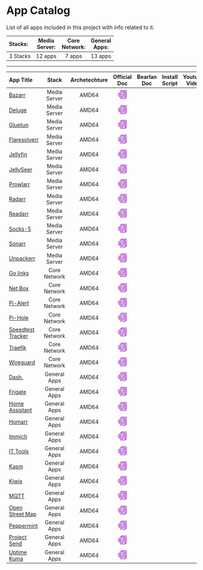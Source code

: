 # App Catalog

List of all apps included in this project with info related to it.

|**Stacks:**          |**Media<br>Server:**|**Core<br>Network:**|**General<br>Apps:**|
|:-------------------|:--------:|:--------:|:--------:|
| 3 Stacks | 12 apps | 7 apps | 13 apps |

---

|App Title|Stack|Archetechture|Official<br>Doc|Bearlan<br>Doc|Install Script|Youtube Video|
|:--------|:---:|:---:|:-------------:|:-------------:|:------------:|:-----------:|
|[Bazarr](https://www.bazarr.media/)|Media Server|AMD64| [![](../build/images/docs_icon.png)](https://docs.linuxserver.io/images/docker-bazarr/) |  |  |  |
|[Deluge](https://dev.deluge-torrent.org/)|Media Server|AMD64| [![](../build/images/docs_icon.png)](https://docs.linuxserver.io/images/docker-deluge/) |  |  |  |
|[Gluetun](https://github.com/qdm12/gluetun)|Media Server|AMD64| [![](../build/images/docs_icon.png)](https://github.com/qdm12/gluetun/blob/master/README.md) |  |  |  |
|[Flaresolverr](https://github.com/FlareSolverr/FlareSolverr)|Media Server|AMD64| [![](../build/images/docs_icon.png)](https://github.com/FlareSolverr/FlareSolverr) |  |  |  |
|[Jellyfin](https://jellyfin.org/)|Media Server|AMD64| [![](../build/images/docs_icon.png)](https://docs.linuxserver.io/images/docker-jellyfin/) |  |  |  |
|[JellySeer](https://github.com/Fallenbagel/jellyseerr)|Media Server|AMD64| [![](../build/images/docs_icon.png)](https://github.com/Fallenbagel/jellyseerr/blob/develop/README.md) |  |  |  |
|[Prowlarr](https://prowlarr.com/)|Media Server|AMD64| [![](../build/images/docs_icon.png)](https://docs.linuxserver.io/images/docker-prowlarr/) |  |  |  |
|[Radarr](https://radarr.video/)|Media Server|AMD64| [![](../build/images/docs_icon.png)](https://docs.linuxserver.io/images/docker-radarr/) |  |  |  |
|[Readarr](https://readarr.com/)|Media Server|AMD64| [![](../build/images/docs_icon.png)](https://docs.linuxserver.io/images/docker-readarr/) |  |  |  |
|[Socks-5](https://github.com/serjs/socks5-server)|Media Server|AMD64| [![](../build/images/docs_icon.png)](https://github.com/serjs/socks5-server/blob/master/README.md) |  |  |  |
|[Sonarr](https://sonarr.tv/)|Media Server|AMD64| [![](../build/images/docs_icon.png)](https://docs.linuxserver.io/images/docker-sonarr/) |  |  |  |
|[Unpackerr](https://github.com/Unpackerr/unpackerr/blob/main/README.md)|Media Server|AMD64| [![](../build/images/docs_icon.png)](https://unpackerr.zip/docs/install/compose) |  |  |  |
|[Go links](https://github.com/airsonic-advanced/airsonic-advanced)|Core Network|AMD64| [![](../build/images/docs_icon.png)](https://github.com/linuxserver/docker-airsonic-advanced) |  |  |  |
|[Net Box](https://github.com/airsonic-advanced/airsonic-advanced)|Core Network|AMD64| [![](../build/images/docs_icon.png)](https://github.com/linuxserver/docker-airsonic-advanced) |  |  |  |
|[Pi-Alert](https://github.com/airsonic-advanced/airsonic-advanced)|Core Network|AMD64| [![](../build/images/docs_icon.png)](https://github.com/linuxserver/docker-airsonic-advanced) |  |  |  |
|[Pi-Hole](https://github.com/airsonic-advanced/airsonic-advanced)|Core Network|AMD64| [![](../build/images/docs_icon.png)](https://github.com/linuxserver/docker-airsonic-advanced) |  |  |  |
|[Speedtest Tracker](https://github.com/airsonic-advanced/airsonic-advanced)|Core Network|AMD64| [![](../build/images/docs_icon.png)](https://github.com/linuxserver/docker-airsonic-advanced) |  |  |  |
|[Traefik](https://github.com/airsonic-advanced/airsonic-advanced)|Core Network|AMD64| [![](../build/images/docs_icon.png)](https://github.com/linuxserver/docker-airsonic-advanced) |  |  |  |
|[Wireguard](https://github.com/airsonic-advanced/airsonic-advanced)|Core Network|AMD64| [![](../build/images/docs_icon.png)](https://github.com/linuxserver/docker-airsonic-advanced) |  |  |  |
|[Dash.](https://adguard.com/en/adguard-home/overview.html)| General Apps | AMD64 | [![](../build/images/docs_icon.png)](https://github.com/linuxserver/docker-adguardhome-sync#usage) |  |  |  |
|[Frigate](https://adguard.com/en/adguard-home/overview.html)| General Apps | AMD64 | [![](../build/images/docs_icon.png)](https://github.com/linuxserver/docker-adguardhome-sync#usage) |  |  |  |
|[Home Assistant](https://adguard.com/en/adguard-home/overview.html)| General Apps | AMD64 | [![](../build/images/docs_icon.png)](https://github.com/linuxserver/docker-adguardhome-sync#usage) |  |  |  |
|[Homarr](https://adguard.com/en/adguard-home/overview.html)| General Apps | AMD64 | [![](../build/images/docs_icon.png)](https://github.com/linuxserver/docker-adguardhome-sync#usage) |  |  |  |
|[Immich](https://adguard.com/en/adguard-home/overview.html)| General Apps | AMD64 | [![](../build/images/docs_icon.png)](https://github.com/linuxserver/docker-adguardhome-sync#usage) |  |  |  |
|[IT Tools](https://adguard.com/en/adguard-home/overview.html)| General Apps | AMD64 | [![](../build/images/docs_icon.png)](https://github.com/linuxserver/docker-adguardhome-sync#usage) |  |  |  |
|[Kasm](https://adguard.com/en/adguard-home/overview.html)| General Apps | AMD64 | [![](../build/images/docs_icon.png)](https://github.com/linuxserver/docker-adguardhome-sync#usage) |  |  |  |
|[Kiwix](https://adguard.com/en/adguard-home/overview.html)| General Apps | AMD64 | [![](../build/images/docs_icon.png)](https://github.com/linuxserver/docker-adguardhome-sync#usage) |  |  |  |
|[MQTT](https://adguard.com/en/adguard-home/overview.html)| General Apps | AMD64 | [![](../build/images/docs_icon.png)](https://github.com/linuxserver/docker-adguardhome-sync#usage) |  |  |  |
|[Open Street Map](https://adguard.com/en/adguard-home/overview.html)| General Apps | AMD64 | [![](../build/images/docs_icon.png)](https://github.com/linuxserver/docker-adguardhome-sync#usage) |  |  |  |
|[Peppermint](https://adguard.com/en/adguard-home/overview.html)| General Apps | AMD64 | [![](../build/images/docs_icon.png)](https://github.com/linuxserver/docker-adguardhome-sync#usage) |  |  |  |
|[Project Send](https://adguard.com/en/adguard-home/overview.html)| General Apps | AMD64 | [![](../build/images/docs_icon.png)](https://github.com/linuxserver/docker-adguardhome-sync#usage) |  |  |  |
|[Uptime Kuma](https://adguard.com/en/adguard-home/overview.html)| General Apps | AMD64 | [![](../build/images/docs_icon.png)](https://github.com/linuxserver/docker-adguardhome-sync#usage) |  |  |  |